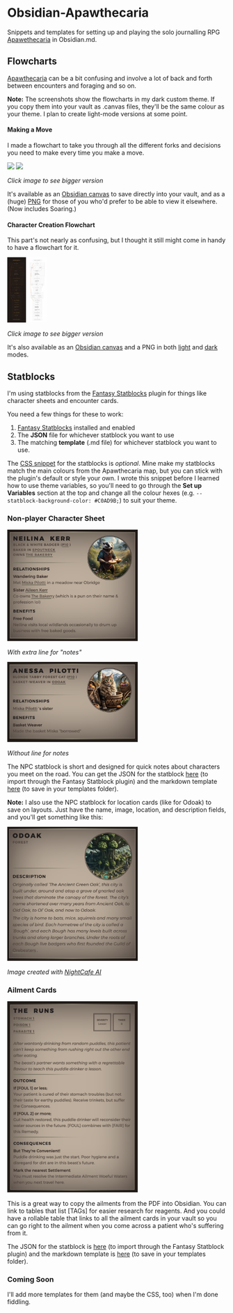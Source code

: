 # Obsidian-Apawthecaria
Snippets and templates for setting up and playing the solo journalling RPG [Apawethecaria](https://blackwellwriter.itch.io/apawthecaria-a-poultice-pounder-adventure) in Obsidian.md.

## Flowcharts
[Apawthecaria](https://blackwellwriter.itch.io/apawthecaria-a-poultice-pounder-adventure) can be a bit confusing and involve a lot of back and forth between encounters and foraging and so on. 

**Note:** The screenshots show the flowcharts in my dark custom theme. If you copy them into your vault as .canvas files, they'll be the same colour as your theme. I plan to create light-mode versions at some point.

#### Making a Move
I made a flowchart to take you through all the different forks and decisions you need to make every time you make a move.

<a href="/APAW-Flowchart-Moving.png"><img src="/APAW-Flowchart-Moving.png" height="200px" /></a> <a href="/APAW-Flowchart-Moving-Light.png"><img src="/APAW-Flowchart-Moving-Light.png" height="200px" /></a>

_Click image to see bigger version_

It's available as an [Obsidian canvas](/APAW-Flowchart-Moving.canvas) to save directly into your vault, and as a (huge) [PNG](/APAW-Flowchart-Moving.png) for those of you who'd prefer to be able to view it elsewhere. (Now includes Soaring.)

#### Character Creation Flowchart
This part's not nearly as confusing, but I thought it still might come in handy to have a flowchart for it.

<a href="/APAW-Flowchart-CharacterCreation.png"><img src="/APAW-Flowchart-CharacterCreation.png" height="150px" /></a> <a href="/APAW-Flowchart-CharacterCreation-Light.png"><img src="/APAW-Flowchart-CharacterCreation-Light.png" height="150px" /></a>

_Click image to see bigger version_

It's also available as an [Obsidian canvas](/APAW-Flowchart-CharacterCreation.canvas) and a PNG in both [light](/APAW-Flowchart-CharacterCreation-Light.png) and [dark](/APAW-Flowchart-CharacterCreation.png) modes.

## Statblocks
I'm using statblocks from the [Fantasy Statblocks](https://github.com/javalent/fantasy-statblocks) plugin for things like character sheets and encounter cards.

You need a few things for these to work:
1. [Fantasy Statblocks](https://github.com/javalent/fantasy-statblocks) installed and enabled
2. The **JSON** file for whichever statblock you want to use
3. The matching **template** (.md file) for whichever statblock you want to use.

The [CSS snippet](/APAW-Statblock.css) for the statblocks is *optional*. Mine make my statblocks match the main colours from the Apawthecaria map, but you can stick with the plugin's default or style your own. I wrote this snippet before I learned how to use theme variables, so you'll need to go through the **Set up Variables** section at the top and change all the colour hexes (e.g. <code>--statblock-background-color: #C0AD9B;</code>) to suit your theme.

### Non-player Character Sheet

<img src="/APAW-NPC-Statblock-Long.png" width="300px" />

*With extra line for "notes"*

<img src="/APAW-NPC-Statblock.png" width="300px" />

*Without line for notes*

The NPC statblock is short and designed for quick notes about characters you meet on the road. You can get the JSON for the statblock [here](/ApawthecariaNPC.json) (to import through the Fantasy Statblock plugin) and the markdown template [here](/FSB-APAW-NPC.md) (to save in your templates folder).

**Note:** I also use the NPC statblock for location cards (like for Odoak) to save on layouts. Just have the name, image, location, and description fields, and you'll get something like this:

<img src="/APAW-Location-Statblock.png" width="300px" />

*Image created with [NightCafe AI](https://creator.nightcafe.studio)*


### Ailment Cards

<img src="/APAW-AilmentCard.png" width="300px" />

This is a great way to copy the ailments from the PDF into Obsidian. You can link to tables that list [TAGs] for easier research for reagents. And you could have a rollable table that links to all the ailment cards in your vault so you can go right to the ailment when you come across a patient who's suffering from it.

The JSON for the statblock is [here](/ApawthecariaAilment.json) (to import through the Fantasy Statblock plugin) and the markdown template is [here](/FSB/APAW-Ailment.md) (to save in your templates folder).


### Coming Soon
I'll add more templates for them (and maybe the CSS, too) when I'm done fiddling. 
